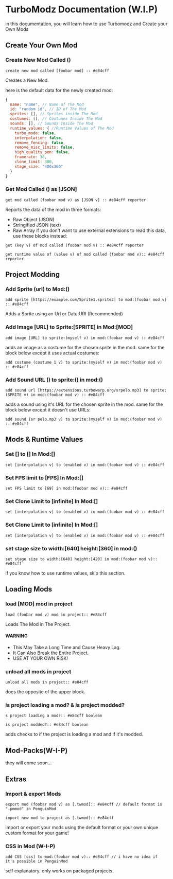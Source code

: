 # TurboModz Documentation (W.I.P)
in this documentation, you will learn how to use Turbomodz and Create your Own Mods
## Create Your Own Mod
### Create New Mod Called ()
``` scratch
create new mod called [foobar mod] :: #e84cff
```
Creates a New Mod. 

here is the default data for the newly created mod:
```javascript
{
  name: "name", // Name of The Mod
  id: "random id", // ID of The Mod
  sprites: [], // Sprites inside The Mod
  costumes: [], // Costumes Inside The Mod
  sounds: [], // Sounds Inside The Mod
  runtime_values: { //Runtime Values of The Mod
    turbo_mode: false,
    interpolation: false,
    remove_fencing: false,
    remove_misc_limits: false,
    high_quality_pen: false,
    framerate: 30,
    clone_limit: 300,
    stage_size: "480x360"
  }
}
```
### Get Mod Called () as [JSON]
``` scratch
get mod called (foobar mod v) as [JSON v] :: #e84cff reporter
```
Reports the data of the mod in three formats:
  - Raw Object (JSON)
  - Stringified JSON (text)
  - Raw Array
if you don't want to use external extensions to read this data, use these blocks instead:
``` scratch
get (key v) of mod called (foobar mod v) :: #e84cff reporter

get runtime value of (value v) of mod called (foobar mod v):: #e84cff reporter
```
## Project Modding
### Add Sprite \(url\) to Mod:()
``` scratch
add sprite [https://example.com/Sprite1.sprite3] to mod:(foobar mod v) :: #e84cff
```
Adds a Sprite using an Url or Data:URI (Recommended)
### Add Image \[URL\] to Sprite:\[SPRITE\] in Mod:\[MOD\]
``` scratch
add image [URL] to sprite:(myself v) in mod:(foobar mod v) :: #e84cff
```
adds an image as a costume for the chosen sprite in the mod. same for the block below except it uses actual costumes:
``` scratch
add costume (costume 1 v) to sprite:(myself v) in mod:(foobar mod v) :: #e84cff
```

### Add Sound URL () to sprite:() in mod:()
``` scratch
add sound url [https://extensions.turbowarp.org/srpelo.mp3] to sprite:(SPRITE v) in mod:(foobar mod v) :: #e84cff
```
adds a sound using it's URL for the chosen sprite in the mod. same for the block below except it doesn't use URLs:
``` scratch
add sound (sr pelo.mp3 v) to sprite:(myself v) in mod:(foobar mod v) :: #e84cff
```
## Mods & Runtime Values
### Set [] to [] In Mod:[]
```scratch
set [interpolation v] to (enabled v) in mod:(foobar mod v) :: #e84cff
```
### Set FPS limit to [FPS] In Mod:[]
```scratch
set FPS limit to [69] in mod:(foobar mod v):: #e84cff
```
### Set Clone Limit to [infinite] In Mod:[]
```scratch
set [interpolation v] to (enabled v) in mod:(foobar mod v) :: #e84cff
```
### Set Clone Limit to [infinite] In Mod:[]
```scratch
set [interpolation v] to (enabled v) in mod:(foobar mod v) :: #e84cff
```
### set stage size to width:[640] height:[360] in mod:()
```scratch
set stage size to width:[640] height:[420] in mod:(foobar mod v):: #e84cff
```
if you know how to use runtime values, skip this section.
## Loading Mods
### load [MOD] mod in project
``` scratch
load (foobar mod v) mod in project:: #e84cff
```
Loads The Mod in The Project.
#### WARNING
- This May Take a Long Time and Cause Heavy Lag.
- It Can Also Break the Entire Project.
- USE AT YOUR OWN RISK!
### unload all mods in project
``` scratch
unload all mods in project:: #e84cff
```
does the opposite of the upper block.
### is project loading a mod? & is project modded?
``` scratch
s project loading a mod?:: #e84cff boolean

is project modded?:: #e84cff boolean
```
adds checks to if the project is loading a mod and if it's modded.
## Mod-Packs(W-I-P)
they will come soon...
## Extras
### Import & export Mods
``` scratch
export mod (foobar mod v) as [.twmod]:: #e84cff // default format is ".pmmod" in PenguinMod

import new mod to project as [.twmod]:: #e84cff
```
import or export your mods using the default format or your own unique custom format for your game!
### CSS in Mod (W-I-P)
``` scratch
add CSS [css] to mod:(foobar mod v):: #e84cff // i have no idea if it's possible in PenguinMod
```
self explanatory. only works on packaged projects.
